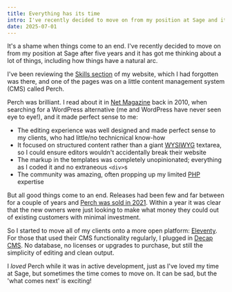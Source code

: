 ```yaml
---
title: Everything has its time
intro: I've recently decided to move on from my position at Sage and it has got me thinking about how things have a natural arc.
date: 2025-07-01
---
```


It's a shame when things come to an end. I've recently decided to move on from my position at Sage after five years and it has got me thinking about a lot of things, including how things have a natural arc.

I've been reviewing the [Skills section](/skills/) of my website, which I had forgotten was there, and one of the pages was on a little content management system (CMS) called Perch.

Perch was brilliant. I read about it in [Net Magazine](https://www.creativebloq.com/net-magazine) back in 2010, when searching for a WordPress alternative (me and WordPress have never seen eye to eye!), and it made perfect sense to me:

- The editing experience was well designed and made perfect sense to my clients, who had little/no technicnical know-how
- It focused on structured content rather than a giant [WYSIWYG](https://en.wikipedia.org/wiki/WYSIWYG) textarea, so I could ensure editors wouldn't accidentally break their website
- The markup in the templates was completely unopinionated; everything as I coded it and no extraneous `<div>`s
- The community was amazing, often propping up my limited [PHP](https://www.php.net/) expertise

But all good things come to an end. Releases had been few and far between for a couple of years and [Perch was sold in 2021](https://community.perchcms.com/forum/thread/3289-perch-has-a-new-home/). Within a year it was clear that the new owners were just looking to make what money they could out of existing customers with minimal investment.

So I started to move all of my clients onto a more open platform: [Eleventy](https://www.11ty.dev). For those that used their CMS functionality regularly, I plugged in [Decap CMS](https://decapcms.org). No database, no licenses or upgrades to purchase, but still the simplicity of editing and clean output.

I *loved* Perch while it was in active development, just as I've loved my time at Sage, but sometimes the time comes to move on. It can be sad, but the 'what comes next' is exciting!
